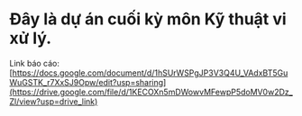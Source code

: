 # Đây là dự án cuối kỳ môn Kỹ thuật vi xử lý.
Link báo cáo: [https://docs.google.com/document/d/1hSUrWSPgJP3V3Q4U_VAdxBT5GuWuGSTK_r7XxSJ9Opw/edit?usp=sharing](https://drive.google.com/file/d/1KECOXn5mDWowvMFewpP5doMV0w2Dz_Zl/view?usp=drive_link)
